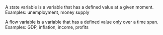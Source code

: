 A state variable is a variable that has a defined value at a given moment.
Examples: unemployment, money supply

A flow variable is a variable that has a defined value only over a time span.
Examples: GDP, inflation, income, profits
